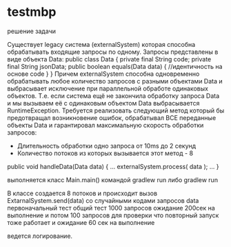 # testmbp

решение задачи

Существует legacy система (externalSystem) которая способна обрабатывать входящие запросы по одному.
Запросы представлены в виде объекта Data:
public class Data {
    private final String code;
    private final String jsonData;
    public boolean equals(Data data) {
        //идентичность на основе code
    }
}
Причем externalSystem способна одновременно обрабатывать любое количество запросов с разными объектами Data
и выбрасывает исключение при параллельной обработе одинаковых объектов. Т.е. если система ещё не закончила
обработку запроса Data и мы вызываем её с одинаковым объектом Data выбрасывается RuntimeException.
Требуется реализовать следующий метод который бы предотвращал возникновение ошибок, обрабатывал ВСЕ
переданные объекты Data и гарантировал максимальную скорость обработки запросов:
- Длительность обработки одно запроса от 10ms до 2 секунд
- Количество потоков из которых вызывается этот метод - 8
 
public void handleData(Data data) {
...
   externalSystem.process( data );
...
}

выполняется класс Main.main() командой gradlew run либо gradlew run

В классе создается 8 потоков и происходит вызов ExtarnalSystem.send(data) со случайными кодами запросов data
первоначальный тест общий тест 1000 запросов ожидание 200сек на выполнение
и потом 100 запросов для проверки что повторный запуск тоже работает и ожидание 60 сек на выполнение

ведется логирование.
